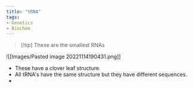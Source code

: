 ```yaml
---
title: "tRNA"
tags:
- Genetics
- Biochem
---
```

>[!tip]  These are the smallest RNAs

![[Images/Pasted image 20221114190431.png]]
- These have a clover leaf structure.
- All tRNA's have the same structure but they have different sequences.
- 